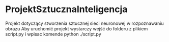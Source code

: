 # ProjektSztucznaInteligencja
Projekt dotyczący stworzenia sztucznej sieci neuronowej w rozpoznawaniu obrazu
Aby uruchomić projekt wystarczy wejść do folderu z plikiem script.py i wpisac komende
python ./script.py
